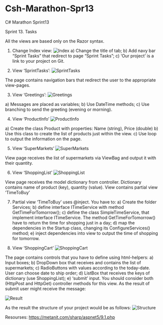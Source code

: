 # Csh-Marathon-Spr13
 C# Marathon Sprint13

 
Sprint 13. Tasks

All the views are based only on the Razor syntax.
1.	Change Index view:
![Index](/images/1.png)
 a)	Change the title of tab;
 b)	Add navy bar “Sprint Tasks” that redirect to page “Sprint Tasks”;
 c)	‘Our project’ is a link to your project on Git.



2.	View ‘SprintTasks’:
![SprintTasks](/images/2.png)
 
The page contains navigation bars  that redirect the user to the appropriate view-pages.



3.	View ‘Greetings’:
![Greetings](/images/3.png)
 
a)	Messages are placed as variables;
b)	Use DateTime methods;
c)	Use branching to send the greeting (evening or morning).




4.	View ‘ProductInfo’
![ProductInfo](/images/4.png)
 
a)	Create the class Product with properties: Name (string), Price (double)
b)	Use this class to create the list of products just within the view.
c)	Use loop to output the information on the page.




5.	View ‘SuperMarkets’
![SuperMarkets](/images/5.png)
 
View page receives the list of supermarkets via ViewBag and output it with their quantity.




6.	View ‘ShoppingList’
![ShoppingList](/images/6.png)
 
View page receives the model dictionary from controller. Dictionary contains name of product (key), quantity (value).
View contains partial view ‘TimeToBuy’




7.	Partial view ‘TimeToBuy’ uses @inject.
You have to:
a)	Create the folder Services;
b)	define interface ITimeService with method GetTimeForTomorrow();
c)	define the class SimpleTimeService, that implement interface ITimeService. The method GetTimeForTomorrow() have to return the time for shopping just in a day;
d) map the dependencies in the Startup class, changing its ConfigureServices() method;
e)	inject dependencies into view to output the time of shopping for tomorrow.




8.	View ‘ShoppingCart’
![ShoppingCart](/images/7.png)
 
The page contains controls that you have to define using html-helpers:
a)	Input boxes;
b)	DropDown box that receives and contains the list of supermarkets;
c)	RadioButtons with values according to the today-date. User can choose date to ship order;
d)	ListBox that receives the keys of dictionary (use ShoppingList);
e)	‘submit’ input.
You should consider both (HttpPost and HttpGet) controller methods for this view.
As the result of submit user might receive the message:



![Result](/images/8.png)



As the result the structure of your project would be as follows:
![Structure](/images/9.PNG)



Resourses:
https://metanit.com/sharp/aspnet5/9.1.php
 


